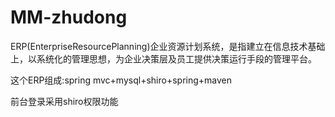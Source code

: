 # MM-zhudong
 
ERP(EnterpriseResourcePlanning)企业资源计划系统，是指建立在信息技术基础上，以系统化的管理思想，为企业决策层及员工提供决策运行手段的管理平台。

   这个ERP组成:spring mvc+mysql+shiro+spring+maven 
	 
   前台登录采用shiro权限功能 

